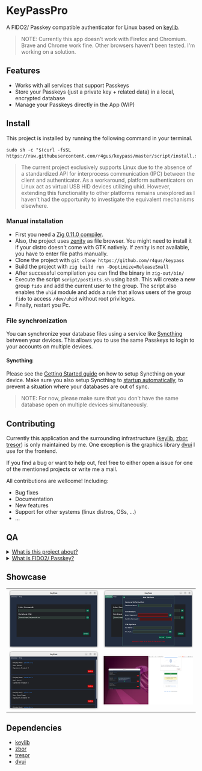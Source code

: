 # KeyPassPro

A FIDO2/ Passkey compatible authenticator for Linux based on [keylib](https://github.com/r4gus/keylib).

> NOTE: Currently this app doesn't work with Firefox and Chromium. Brave and Chrome work fine. Other browsers haven't been tested.
> I'm working on a solution.

## Features

* Works with all services that support Passkeys
* Store your Passkeys (just a private key + related data) in a local, encrypted database
* Manage your Passkeys directly in the App (WIP)

## Install

This project is installed by running the following command in your terminal.

```
sudo sh -c "$(curl -fsSL https://raw.githubusercontent.com/r4gus/keypass/master/script/install.sh)"
```

> The current project exclusively supports Linux due to the absence of a standardized API for interprocess communication (IPC) between the client and authenticator. As a workaround, platform authenticators on Linux act as virtual USB HID devices utilizing uhid. However, extending this functionality to other platforms remains unexplored as I haven't had the opportunity to investigate the equivalent mechanisms elsewhere.

### Manual installation

* First you need a [Zig 0.11.0 compiler](https://ziglang.org/download/).
* Also, the project uses [zenity](https://wiki.gnome.org/Projects/Zenity) as file browser. You might need to install it if your distro doesn't come with GTK natively. If zenity is not available, you have to enter file paths manually.
* Clone the project with `git clone https://github.com/r4gus/keypass`
* Build the project with `zig build run -Doptimize=ReleaseSmall`
* After successful compilation you can find the binary in `zig-out/bin/`
* Execute the script `script/postints.sh` using bash. This will create a new group `fido` and add the current user to the group. The script also enables the `uhid` module and adds a rule that allows users of the group `fido` to access `/dev/uhid` without root privileges.
* Finally, restart you Pc.

### File synchronization

You can synchronize your database files using a service like [Syncthing](https://docs.syncthing.net/intro/getting-started.html) between your devices. This allows you to use the same Passkeys to login to your accounts on multiple devices.

#### Syncthing

Please see the [Getting Started guide](https://docs.syncthing.net/intro/getting-started.html) on how to setup Syncthing on your device. Make sure you also setup Syncthing to [startup automatically](https://docs.syncthing.net/users/autostart.html#linux), to prevent a situation where your databases are out of sync.

> NOTE: For now, please make sure that you don't have the same database open on multiple devices simultaneously.

## Contributing

Currently this application and the surrounding infrastructure 
([keylib](https://github.com/r4gus/keylib), [zbor](https://github.com/r4gus/zbor), [tresor](https://github.com/r4gus/tresor))
is only maintained by me. One exception is the graphics library [dvui](https://github.com/david-vanderson/dvui) I use for the frontend.

If you find a bug or want to help out, feel free to either open a issue for one of the mentioned projects or write me a mail.

All contributions are wellcome! Including:

* Bug fixes
* Documentation
* New features
* Support for other systems (linux distros, OSs, ...)
* ...

## QA

<details>
<summary><ins>What is this project about?</ins></summary>

FIDO2 stands as a dedicated authentication protocol crafted for diverse authentication needs. Whether employed as a standalone method, supplanting traditional password-based authentication, or as an additional layer of security, FIDO2 serves both purposes. The FIDO Alliance has actively advocated for the widespread adoption of this protocol for several years, with 2023 witnessing a substantial surge in its adoption. However, it's crucial to note that FIDO2 introduces a heightened level of complexity in comparison to conventional passwords. Notably, the use of roaming authenticators, such as YubiKey, can be a cost-intensive aspect.

Upon initiating the keylib project in October 2022, my primary objective was to develop a library empowering individuals to transform their own hardware, such as ESP32, into a functional authenticator. I believe I've achieved this goal successfully. However, during this process, I also recognized the evolving trend favoring hybrid/platform authenticators with discoverable credentials, now commonly marketed as Passkeys.

While traditional authenticators like YubiKeys provide robust protection against various attacks, they come with notable drawbacks. Their high cost, limited update/patching capabilities, and restricted storage for discoverable credentials (for instance, my YubiKey 5 supports around 25 credentials) underscore these challenges. Additionally, the inability to back up data, although enhancing confidentiality, poses availability concerns. The official solution offered for this predicament is surprisingly simple: "buy a second one."

Conversely, platform authenticators present a more flexible and cost-effective alternative. Unlike traditional counterparts, they can undergo regular updates and patches, akin to any software component. Furthermore, these authenticators permit the backup and secure sharing of credentials, leveraging an encrypted database within this project.

One key advantage lies in their cost-effectiveness, eliminating the need for additional hardware. When implemented with precision, platform authenticators can attain a commendable level of security, providing a compelling alternative to their more expensive counterparts.

The primary objective of this project is to furnish an alternative —keeping in mind that the term "alternative" is subjective and, due to resource constraints, I may not offer a polished, "commercial-grade" product— to existing commercial Passkey implementations.

</details>

<details>
<summary><ins>What is FIDO2/ Passkey?</ins></summary>
Please read the QA of the [keylib](https://github.com/r4gus/keylib) project.
</details>

## Showcase

<table>
  <tr>
    <td><img src="static/login-page.png" width="400"></td>
    <td><img src="static/new-database.png" width="400"></td>
  </tr>
  <tr>
    <td><img src="static/main.png" width="400"></td>
    <td><img src="static/login.png" width="400"></td>
  </tr>
</table>

## Dependencies

* [keylib](https://github.com/r4gus/keylib)
* [zbor](https://github.com/r4gus/zbor)
* [tresor](https://github.com/r4gus/tresor)
* [dvui](https://github.com/david-vanderson/dvui)
